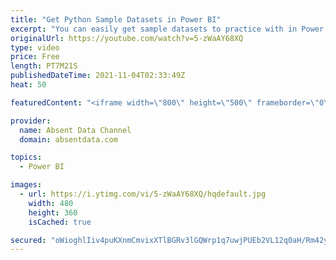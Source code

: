 ```yaml
---
title: "Get Python Sample Datasets in Power BI"
excerpt: "You can easily get sample datasets to practice with in Power BI by using just a few lines of code from Python.. You can easily achieve this with only 2 lines of code!  #python #powerbi #datasets"
originalUrl: https://youtube.com/watch?v=5-zWaAY68XQ
type: video
price: Free
length: PT7M21S
publishedDateTime: 2021-11-04T02:33:49Z
heat: 50

featuredContent: "<iframe width=\"800\" height=\"500\" frameborder=\"0\" src=\"https://www.youtube.com/embed/5-zWaAY68XQ\" allow=\"accelerometer; autoplay; encrypted-media; gyroscope; picture-in-picture\" allowfullscreen></iframe>"

provider:
  name: Absent Data Channel
  domain: absentdata.com

topics:
  - Power BI

images:
  - url: https://i.ytimg.com/vi/5-zWaAY68XQ/hqdefault.jpg
    width: 480
    height: 360
    isCached: true

secured: "oWioghlIiv4puKXnmCmvixXTlBGRv3lGQWrp1q7uwjPUEb2VL12q0aH/Rm42yGtXBazJh3wNdQjbBgQb+hIj6aP0b7uppjsYla7TqephBciA5q1/cQKwP9NhJtKrqNXZMEyFHXUTIqH35Y4euLeb1Rh5lck05eQpDwFwmWvbdrCDuYQeAUXqdMiW7J0mdZU1VKltI5N39L9Cgu5fxyX6UwM8wDujx8eAMlCkwgj76RXFLTtTs0in7ZOiDb4rFJAR3QyMgzeu5n1hlZLqAN6RkHIU1sS4KuBVDwnZ2mixHrLweozSq6lT9x8fuAO7A2kLBAoL9/AyyxjfS3MjvrfRp3MjL8HH9jOdPUX/gK/jznX34K78FXUMdD0PaLD35H9f8R7BQ5smB/3zFYYYP+CYoVIPbPNZug7iLLMiTZoNyRo=;ZE2PolOIRkDS0OuE8J7EHw=="
---
```


